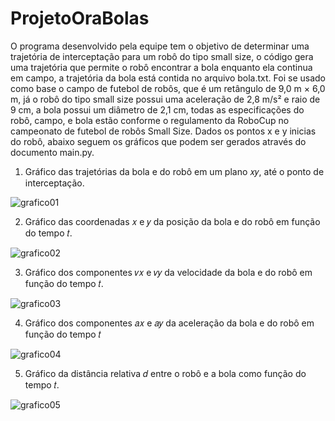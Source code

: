 # ProjetoOraBolas

O programa desenvolvido pela equipe tem o objetivo de determinar uma trajetória de interceptação para um robô do tipo small size, o código gera uma trajetória que permite o robô encontrar a bola enquanto ela continua em campo, a trajetória da bola está contida no arquivo bola.txt. Foi se usado como base o campo de futebol de robôs, que é um retângulo de 9,0 m × 6,0 m, já o robô do tipo small size possui uma aceleração de 2,8 m/s² e raio de 9 cm, a bola possui um diâmetro de 2,1 cm, todas as especificações do robô, campo, e bola estão conforme o regulamento da RoboCup no campeonato de futebol de robôs Small Size.
Dados os pontos x e y inicias do robô, abaixo seguem os gráficos que podem ser gerados através do documento main.py.

1. Gráfico das trajetórias da bola e do robô em um plano 𝑥𝑦, até o ponto de interceptação.

![grafico01](https://github.com/renanivask/ProjetoOraBolas/assets/95446292/b2678f70-fdb7-4355-9778-3f59dda3d7e6)

2. Gráfico das coordenadas 𝑥 e 𝑦 da posição da bola e do robô em função do tempo 𝑡.

![grafico02](https://github.com/renanivask/ProjetoOraBolas/assets/95446292/3343cac8-2c4c-42e5-bfe1-a6dab0ed8783)

3. Gráfico dos componentes 𝑣𝑥 e 𝑣𝑦 da velocidade da bola e do robô em função do tempo 𝑡.

![grafico03](https://github.com/renanivask/ProjetoOraBolas/assets/95446292/59bb4d96-adfc-415a-8f97-1a91a4ceb04c)

4. Gráfico dos componentes 𝑎𝑥 e 𝑎𝑦 da aceleração da bola e do robô em função do tempo 𝑡

![grafico04](https://github.com/renanivask/ProjetoOraBolas/assets/95446292/0f54eea8-18c9-481b-bd22-9f038a934a96)

5. Gráfico da distância relativa 𝑑 entre o robô e a bola como função do tempo 𝑡.

![grafico05](https://github.com/renanivask/ProjetoOraBolas/assets/95446292/e4931955-2fb8-4e71-a618-ce3fe69c9886)
